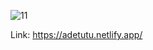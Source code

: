 


 ![11](https://user-images.githubusercontent.com/60041984/131719972-c3eb10be-0e8d-4528-a43c-f895886fabf6.jpg)
 
 Link: https://adetutu.netlify.app/



